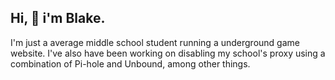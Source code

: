## Hi, 👋 i'm Blake. 
I'm just a average middle school student running a underground game website. I've also have been working on disabling my school's proxy using a combination of Pi-hole and Unbound, among other things.
